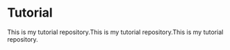 # Tutorial

This is my tutorial repository.This is my tutorial repository.This is my tutorial repository.
